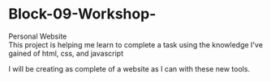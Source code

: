# Block-09-Workshop-
Personal Website
<br>This project is helping me learn to complete a task using the knowledge I've gained of html, css, and javascript

I will be creating as complete of a website as I can with these new tools.

